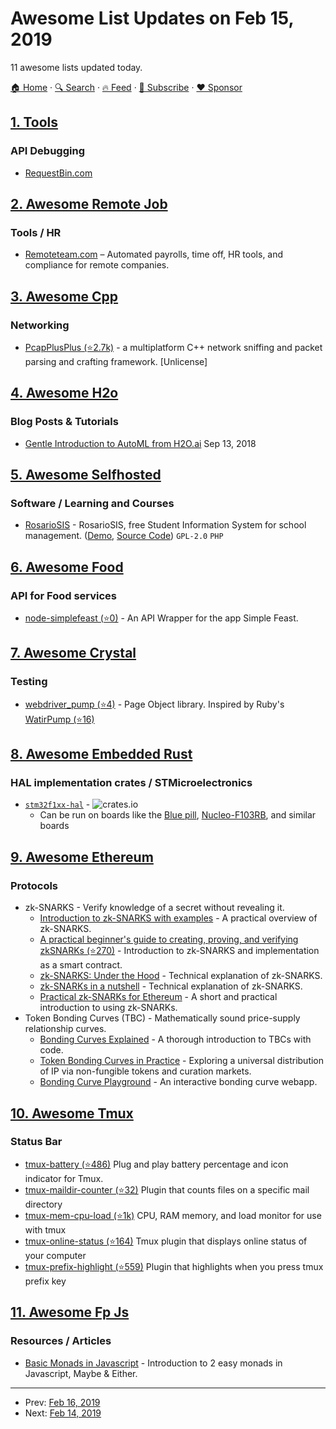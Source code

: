 # Awesome List Updates on Feb 15, 2019

11 awesome lists updated today.

[🏠 Home](/README.md) · [🔍 Search](https://www.trackawesomelist.com/search/) · [🔥 Feed](https://www.trackawesomelist.com/rss.xml) · [📮 Subscribe](https://trackawesomelist.us17.list-manage.com/subscribe?u=d2f0117aa829c83a63ec63c2f&id=36a103854c) · [❤️  Sponsor](https://github.com/sponsors/theowenyoung)



## [1. Tools](/content/lvwzhen/tools/README.md)

### API Debugging

*   [RequestBin.com](https://requestbin.com/)

## [2. Awesome Remote Job](/content/lukasz-madon/awesome-remote-job/README.md)

### Tools / HR

*   [Remoteteam.com](https://www.remoteteam.com) – Automated payrolls, time off, HR tools, and compliance for remote companies.

## [3. Awesome Cpp](/content/fffaraz/awesome-cpp/README.md)

### Networking

*   [PcapPlusPlus (⭐2.7k)](https://github.com/seladb/PcapPlusPlus) - a multiplatform C++ network sniffing and packet parsing and crafting framework. \[Unlicense]

## [4. Awesome H2o](/content/h2oai/awesome-h2o/README.md)

### Blog Posts & Tutorials

*   [Gentle Introduction to AutoML from H2O.ai](https://medium.com/analytics-vidhya/gentle-introduction-to-automl-from-h2o-ai-a42b393b4ba2) Sep 13, 2018

## [5. Awesome Selfhosted](/content/awesome-selfhosted/awesome-selfhosted/README.md)

### Software / Learning and Courses

*   [RosarioSIS](https://www.rosariosis.org/) - RosarioSIS, free Student Information System for school management. ([Demo](https://www.rosariosis.org/demo/), [Source Code](https://gitlab.com/francoisjacquet/rosariosis/)) `GPL-2.0` `PHP`

## [6. Awesome Food](/content/jzarca01/awesome-food/README.md)

### API for Food services

*   [node-simplefeast (⭐0)](https://github.com/jzarca01/node-simplefeast) - An API Wrapper for the app Simple Feast.

## [7. Awesome Crystal](/content/veelenga/awesome-crystal/README.md)

### Testing

*   [webdriver\_pump (⭐4)](https://github.com/bwilczek/webdriver_pump) - Page Object library. Inspired by Ruby's [WatirPump (⭐16)](https://github.com/bwilczek/watir_pump)

## [8. Awesome Embedded Rust](/content/rust-embedded/awesome-embedded-rust/README.md)

### HAL implementation crates / STMicroelectronics

*   [`stm32f1xx-hal`](https://github.com/stm32-rs/stm32f1xx-hal) - ![crates.io](https://img.shields.io/crates/v/stm32f1xx-hal.svg)
    *   Can be run on boards like the [Blue pill](https://stm32duinoforum.com/forum/wiki_subdomain/index_title_Blue_Pill.html), [Nucleo-F103RB](http://www.st.com/en/evaluation-tools/nucleo-f103rb.html), and similar boards

## [9. Awesome Ethereum](/content/ttumiel/Awesome-Ethereum/README.md)

### Protocols

*   zk-SNARKS - Verify knowledge of a secret without revealing it.
    *   [Introduction to zk-SNARKS with examples](https://media.consensys.net/introduction-to-zksnarks-with-examples-3283b554fc3b) - A practical overview of zk-SNARKS.
    *   [A practical beginner's guide to creating, proving, and verifying zkSNARKs (⭐270)](https://github.com/jstoxrocky/zksnarks_example) - Introduction to zk-SNARKS and implementation as a smart contract.
    *   [zk-SNARKS: Under the Hood](https://medium.com/@VitalikButerin/zk-snarks-under-the-hood-b33151a013f6) - Technical explanation of zk-SNARKS.
    *   [zk-SNARKs in a nutshell](https://blog.ethereum.org/2016/12/05/zksnarks-in-a-nutshell/) - Technical explanation of zk-SNARKS.
    *   [Practical zk-SNARKs for Ethereum](http://coders-errand.com/practical-zk-snarks-for-ethereum/) - A short and practical introduction to using zk-SNARKs.
*   Token Bonding Curves (TBC) - Mathematically sound price-supply relationship curves.
    *   [Bonding Curves Explained](https://yos.io/2018/11/10/bonding-curves/) - A thorough introduction to TBCs with code.
    *   [Token Bonding Curves in Practice](https://tokeneconomy.co/token-bonding-curves-in-practice-3eb904720cb8) - Exploring a universal distribution of IP via non-fungible tokens and curation markets.
    *   [Bonding Curve Playground](https://bondingplayground.netlify.com/) - An interactive bonding curve webapp.

## [10. Awesome Tmux](/content/rothgar/awesome-tmux/README.md)

### Status Bar

*   [tmux-battery (⭐486)](https://github.com/tmux-plugins/tmux-battery) Plug and play battery percentage and icon indicator for Tmux.
*   [tmux-maildir-counter (⭐32)](https://github.com/tmux-plugins/tmux-maildir-counter) Plugin that counts files on a specific mail directory
*   [tmux-mem-cpu-load (⭐1k)](https://github.com/thewtex/tmux-mem-cpu-load) CPU, RAM memory, and load monitor for use with tmux
*   [tmux-online-status (⭐164)](https://github.com/tmux-plugins/tmux-online-status) Tmux plugin that displays online status of your computer
*   [tmux-prefix-highlight (⭐559)](https://github.com/tmux-plugins/tmux-prefix-highlight) Plugin that highlights when you press tmux prefix key

## [11. Awesome Fp Js](/content/stoeffel/awesome-fp-js/README.md)

### Resources / Articles

*   [Basic Monads in Javascript](https://dev.to/rametta/basic-monads-in-javascript-3el3) - Introduction to 2 easy monads in Javascript, Maybe & Either.

---

- Prev: [Feb 16, 2019](/content/2019/02/16/README.md)
- Next: [Feb 14, 2019](/content/2019/02/14/README.md)